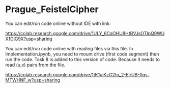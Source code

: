 # Prague_FeistelCipher

You can edit/run code online without IDE with link:

https://colab.research.google.com/drive/1ULY_6CaOHU8HtBVJsOTIpQ9WUX1OlG9X?usp=sharing

You can edit/run code online with reading files via this file. In Implementation.ipynb, you need to mount drive (first code segment)
then run the code. Task 8 is added to this version of code. Because it needs to read (u,x) pairs from the file.

https://colab.research.google.com/drive/1tK1uiKzG2tn_2-ElrUB-0qs-MTWHNF_w?usp=sharing

